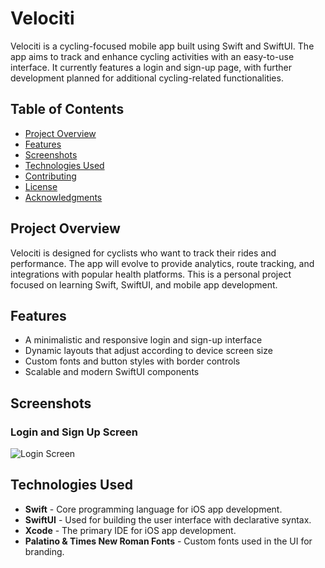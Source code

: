 # Velociti

Velociti is a cycling-focused mobile app built using Swift and SwiftUI. The app aims to track and enhance cycling activities with an easy-to-use interface. It currently features a login and sign-up page, with further development planned for additional cycling-related functionalities.

## Table of Contents

- [Project Overview](#project-overview)
- [Features](#features)
- [Screenshots](#screenshots)
- [Technologies Used](#technologies-used)
- [Contributing](#contributing)
- [License](#license)
- [Acknowledgments](#acknowledgments)

## Project Overview

Velociti is designed for cyclists who want to track their rides and performance. The app will evolve to provide analytics, route tracking, and integrations with popular health platforms. This is a personal project focused on learning Swift, SwiftUI, and mobile app development.

## Features

- A minimalistic and responsive login and sign-up interface
- Dynamic layouts that adjust according to device screen size
- Custom fonts and button styles with border controls
- Scalable and modern SwiftUI components

## Screenshots

### Login and Sign Up Screen

![Login Screen](screenshots/login-screen.png)

## Technologies Used

- **Swift** - Core programming language for iOS app development.
- **SwiftUI** - Used for building the user interface with declarative syntax.
- **Xcode** - The primary IDE for iOS app development.
- **Palatino & Times New Roman Fonts** - Custom fonts used in the UI for branding.



